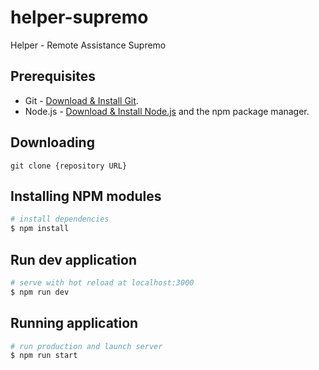# helper-supremo

Helper - Remote Assistance Supremo

## Prerequisites

- Git - [Download & Install Git](https://git-scm.com/downloads).
- Node.js - [Download & Install Node.js](https://nodejs.org/en/download/) and the npm package manager.

## Downloading

```
git clone {repository URL}
```

## Installing NPM modules

```bash
# install dependencies
$ npm install
```

## Run dev application

```bash
# serve with hot reload at localhost:3000
$ npm run dev
```

## Running application

```bash
# run production and launch server
$ npm run start
```
